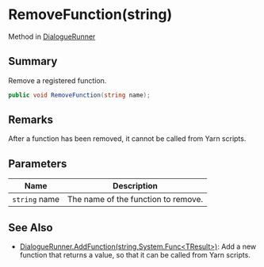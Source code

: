 # RemoveFunction(string)

Method in [DialogueRunner](yarn.unity.dialoguerunner.md)

## Summary

Remove a registered function.

```csharp
public void RemoveFunction(string name);
```

## Remarks

After a function has been removed, it cannot be called from Yarn scripts.

## Parameters

| Name          | Description                         |
| ------------- | ----------------------------------- |
| `string` name | The name of the function to remove. |

## See Also

* [DialogueRunner.AddFunction(string,System.Func\<TResult>)](yarn.unity.dialoguerunner.addfunction-2.md): Add a new function that returns a value, so that it can be called from Yarn scripts.
